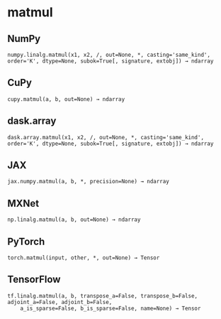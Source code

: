 # matmul

## NumPy

```
numpy.linalg.matmul(x1, x2, /, out=None, *, casting='same_kind', order='K', dtype=None, subok=True[, signature, extobj]) → ndarray
```

## CuPy

```
cupy.matmul(a, b, out=None) → ndarray
```

## dask.array

```
dask.array.matmul(x1, x2, /, out=None, *, casting='same_kind', order='K', dtype=None, subok=True[, signature, extobj]) → ndarray
```

## JAX

```
jax.numpy.matmul(a, b, *, precision=None) → ndarray
```

## MXNet

```
np.linalg.matmul(a, b, out=None) → ndarray
```

## PyTorch

```
torch.matmul(input, other, *, out=None) → Tensor
```

## TensorFlow

```
tf.linalg.matmul(a, b, transpose_a=False, transpose_b=False, adjoint_a=False, adjoint_b=False,
    a_is_sparse=False, b_is_sparse=False, name=None) → Tensor
```
